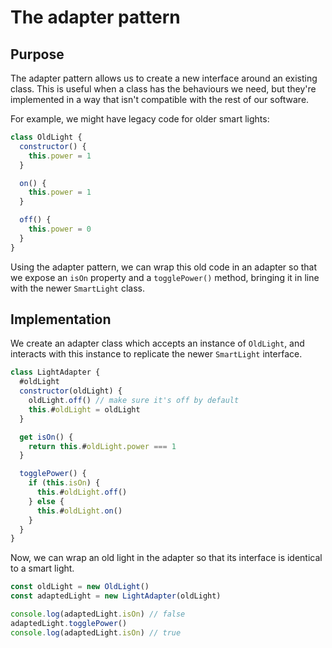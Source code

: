 # The adapter pattern

## Purpose

The adapter pattern allows us to create a new interface around an existing
class. This is useful when a class has the behaviours we need, but they're
implemented in a way that isn't compatible with the rest of our software.

For example, we might have legacy code for older smart lights:

```js
class OldLight {
  constructor() {
    this.power = 1
  }

  on() {
    this.power = 1
  }

  off() {
    this.power = 0
  }
}
```

Using the adapter pattern, we can wrap this old code in an adapter so that we
expose an `isOn` property and a `togglePower()` method, bringing it in line with
the newer `SmartLight` class.

## Implementation

We create an adapter class which accepts an instance of `OldLight`, and
interacts with this instance to replicate the newer `SmartLight` interface.

```js
class LightAdapter {
  #oldLight
  constructor(oldLight) {
    oldLight.off() // make sure it's off by default
    this.#oldLight = oldLight
  }

  get isOn() {
    return this.#oldLight.power === 1
  }

  togglePower() {
    if (this.isOn) {
      this.#oldLight.off()
    } else {
      this.#oldLight.on()
    }
  }
}
```

Now, we can wrap an old light in the adapter so that its interface is identical
to a smart light.

```js
const oldLight = new OldLight()
const adaptedLight = new LightAdapter(oldLight)

console.log(adaptedLight.isOn) // false
adaptedLight.togglePower()
console.log(adaptedLight.isOn) // true
```
